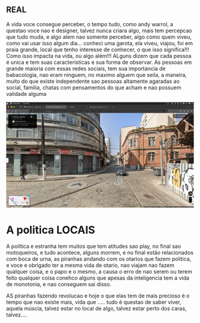 ## REAL

A vida voce consegue perceber, o tempo tudo, como andy warrol, a questao voce nao é designer, talvez
nunca criara algo, mais tem percepcao que tudo muda, e algo alem nao somente perceber, algo como
quem viveu, como vai usar isso algum dia... conheci uma garota, ela viveu, viajou, foi em praia
grande, local que tenho interesse de conhecer, o que isso significa!!! Como isso impacta na vida, ou
algo além!!! ALguns dizem que cada pessoa é unica e tem suas caracteristicas e sua forma de observar.
As pessoas em grande maioria com essas redes sociais, tem sua importancia de babacologia, nao eram 
ninguem, no maximo alguem que seila, a maneira, muito do que existe independente sao pessoas altamente
agaradas ao social, familia, chatas com pensamentos do que acham e nao possuem validade alguma

![OLHA](otario.png)


# A politica LOCAIS
A poiltica e estranha tem muitos que tem atitudes sao play, no final sao motoqueiros, e tudo
acontece, alguns morrem, e no final estão relacionados com boca de urna, as piranhas andando com
os otarios que fazem politica, e voce e obrigado ter a mesma vida de otario, nao viajam nao fazem
qualquer coisa, e o papo e o mesmo, a causa o erro de nao serem ou terem feito qualquer coisa
conehco alguns que apesas da inteligencia tem a vida de monotonia, e nao conseguem sai disso.

AS piranhas fazendo revolucao e hoje o que elas tem de mais precioso é o tempo que nao existe mais,
vida que ..... tudo é questao de saber viver, aquela múscia, talvez estar no local de algo, talvez
estar perto dos caras, talvez....
